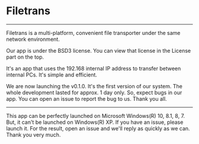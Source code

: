 # Filetrans
----------
Filetrans is a multi-platform, convenient file transporter under the same network environment.

Our app is under the BSD3 license.
You can view that license in the License part on the top.

It's an app that uses the 192.168 internal IP address to transfer between internal PCs.
It's simple and efficient.

We are now launching the v0.1.0. It's the first version of our system.
The whole development lasted for approx. 1 day only.
So, expect bugs in our app.
You can open an issue to report the bug to us.
Thank you all.

-----------
This app can be perfectly launched on Microsoft Windows(R) 10, 8.1, 8, 7.
But, it can't be launched on Windows(R) XP.
If you have an issue, please launch it.
For the result, open an issue and we'll reply as quickly as we can.
Thank you very much.
